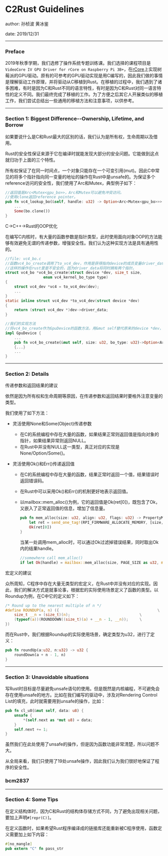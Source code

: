 # C2Rust Guidelines

author: 孙桢波 黄冰鉴

date: 2019/12/31

---



### Preface

2019年秋季学期，我们选修了操作系统专题训练课。我们选择的课程项目是`VideoCore IV GPU Driver for rCore on Raspberry Pi 3B+`，在[rCore](<https://github.com/rcore-os/rCore>)上实现树莓派的GPU驱动。原有的可参考的GPU驱动实现是用C编写的，因此我们做的事情是理解驱动工作原理，并将驱动从C移植到Rust。在移植的过程中，我们遇到了诸多困难，有时是因为C和Rust不同的语言特性，有时是因为C和Rust对同一语言特性的定义不同。我们最终完成了移植的工作。为了方便之后其它人开展类似的移植工作，我们尝试总结出一些通用的移植方法和注意事项，以供参考。



---



### Section 1: Biggest Difference--Ownership, Lifetime, and Borrow

如果要说什么是C和Rust最大的区别的话，我们认为是所有权，生命周期以及借用。

Rust的安全性保证来源于它在编译时就能发现大部分的安全问题。它能做到这点就归功于上面的三个特性。

所有权保证了在同一时间点，一个对象只能存在一个可变引用(mut)。因此C中常见的将多个指针指向同一变量的地址的操作在Rust中是unsafe的。为保证多个reference访问的安全性，我们使用了Arc和Mutex，典型例子如下：

```rust
//返回值是Arc<Mutex<gpu_bo>>，Arc和Mutex可以避免冲突访问。
//使用clone返回reference pointer。
pub fn vc4_lookup_bo(&self, handle: u32) -> Option<Arc<Mutex<gpu_bo>>> {
    ...
    Some(bo.clone())
}
```



C->C++->Rust的OOP优化

在编写C内核时，有大量的函数参数是指针类型，此时使用面向对象OOP的方法能够有效避免无谓的传递参数，增强安全性。我们认为这种实现方法是具有通用性的。

```c
//file: vc4_bo.c 
//函数vc4_bo_create调用了to_vc4_dev，作用是获得指向device的成员变量driver_data的指针。
//这样的操作在rust里是不安全的，因为driver_data将同时拥有两个指针。
struct vc4_bo *vc4_bo_create(struct device *dev, size_t size,
			     enum vc4_kernel_bo_type type)
{
	struct vc4_dev *vc4 = to_vc4_dev(dev);
	...
}
static inline struct vc4_dev *to_vc4_dev(struct device *dev)
{
	return (struct vc4_dev *)dev->driver_data;
}
```

```rust
//我们的实现方法
//将vc4_bo_create作为GpuDevice的函数方法，用&mut self替代原来的device *dev，避免了传参和所有权传递。所有的操作直接指向对象本身。
impl GpuDevice {
	...
	pub fn vc4_bo_create(&mut self, size: u32, bo_type: u32)->Option<Arc<Mutex<gpu_bo>>>
	{...}
	...
}
```



---



### Section 2: Details

传递参数和返回结果的建议

依然是因为所有权和生命周期等原因，在传递参数和返回结果时要格外注意变量的类型。

我们使用了如下方法：

- 灵活使用None和Some(Object)传递参数

  - 在C的系统编程中存在大量的函数，如果结果正常则返回值是指向对象的指针，如果结果异常则返回NULL。
  - 在Rust中并没有NULL这一类型，真正对应的实现是None/Option/Some()。

- 灵活使用Ok()和Err()传递返回值

  - 在C的系统编程中存在大量的函数，结果正常时返回一个值，结果错误时返回错误码。

  - 在Rust中可以采用Ok()和Err()的机制更好地表示返回值。

  - 以mailbox::mem_alloc()为例，它的返回值是Ok(ret[0])，既包含了Ok，又嵌入了正常返回值的信息，增加了信息量。

    ```rust
    pub fn mem_alloc(size: u32, align: u32, flags: u32) -> PropertyMailboxResult<u32> {
        let ret = send_one_tag!(RPI_FIRMWARE_ALLOCATE_MEMORY, [size, align, flags])?;
        Ok(ret[0])
    }
    ```

    当某一处调用mem_alloc时，可以通过Ok过滤掉错误结果，同时取出Ok内的结果handle。

    ```rust
    //somewhere call mem_alloc()
    if let Ok(handle) = mailbox::mem_alloc(size, PAGE_SIZE as u32, mailbox::MEM_FLAG_COHERENT | mailbox::MEM_FLAG_ZERO) {...}
    ```




宏定义的建议

众所周知，C程序中存在大量无类型的宏定义，在Rust中并没有对应的实现。因此，我们的解决方式是就事论事，根据宏的实际使用场景定义了函数的类型。以Roundup为例，在C中它的定义如下：

```c
/* Round up to the nearest multiple of n */
#define ROUNDUP(a, n) ({                                            \
    size_t __n = (size_t)(n);                               \
    (typeof(a))(ROUNDDOWN((size_t)(a) + __n - 1, __n));     \
})
```

而在Rust中，我们根据Roundup的实际使用场景，确定类型为u32，进行了定义：

```rust
pub fn roundUp(a:u32, n:u32) -> u32 {
	roundDown(a + n - 1, n)
}
```





---



### Section 3: Unavoidable situations

写Rust时目标是尽量避免unsafe语句的使用。但是既然是内核编程，不可避免会存在使用unsafe的地方。比如在我们编写的驱动中，涉及对Rendering Control List的填充，此时就需要用到unsafe的操作，比如：

```rust
pub fn cl_u8(&mut self, data: u8) {
	unsafe {
		*(self.next as *mut u8) = data;
	}
	self.next += 1;
}
```

虽然我们在此处使用了unsafe的操作，但是因为函数功能非常清楚，所以问题不大。

从全局来看，我们只使用了19处unsafe操作，因此我们认为我们很好地保证了程序的安全性。



### bcm2837





---



### Section 4: Some Tips

在定义结构体时，因为C和Rust的结构体存储方式不同，为了避免出现相关问题，要加上声明`#[repr(C)]`。

在定义函数时，如果希望Rust程序编译成的链接库还能重新被C程序使用，函数定义需要加上如下内容：

```rust
#[no_mangle]
pub extern "C" fn pass_str
```